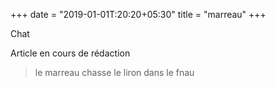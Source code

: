 +++
date = "2019-01-01T:20:20+05:30"
title = "marreau"
+++

Chat
<!--more-->
Article en cours de rédaction

> le marreau chasse le liron dans le fnau
